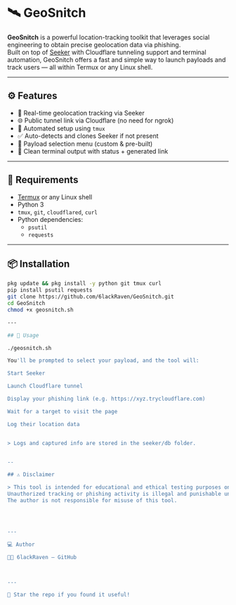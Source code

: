 # 🛰️ GeoSnitch

**GeoSnitch** is a powerful location-tracking toolkit that leverages social engineering to obtain precise geolocation data via phishing.  
Built on top of [Seeker](https://github.com/thewhiteh4t/seeker) with Cloudflare tunneling support and terminal automation, GeoSnitch offers a fast and simple way to launch payloads and track users — all within Termux or any Linux shell.

---

## ⚙️ Features

- 📍 Real-time geolocation tracking via Seeker
- 🌐 Public tunnel link via Cloudflare (no need for ngrok)
- 🧠 Automated setup using `tmux`
- ✅ Auto-detects and clones Seeker if not present
- 🧪 Payload selection menu (custom & pre-built)
- 🧾 Clean terminal output with status + generated link

---

## 🧰 Requirements

- [Termux](https://f-droid.org/en/packages/com.termux/) or any Linux shell
- Python 3
- `tmux`, `git`, `cloudflared`, `curl`
- Python dependencies:  
  - `psutil`
  - `requests`

---

## 📦 Installation

```bash
pkg update && pkg install -y python git tmux curl
pip install psutil requests
git clone https://github.com/6lackRaven/GeoSnitch.git
cd GeoSnitch
chmod +x geosnitch.sh

---

## 🚀 Usage

./geosnitch.sh

You'll be prompted to select your payload, and the tool will:

Start Seeker

Launch Cloudflare tunnel

Display your phishing link (e.g. https://xyz.trycloudflare.com)

Wait for a target to visit the page

Log their location data


> Logs and captured info are stored in the seeker/db folder.


--

## ⚠️ Disclaimer

> This tool is intended for educational and ethical testing purposes only.
Unauthorized tracking or phishing activity is illegal and punishable under law.
The author is not responsible for misuse of this tool.




---

💻 Author

👨‍💻 6lackRaven — GitHub



---

🌟 Star the repo if you found it useful!
